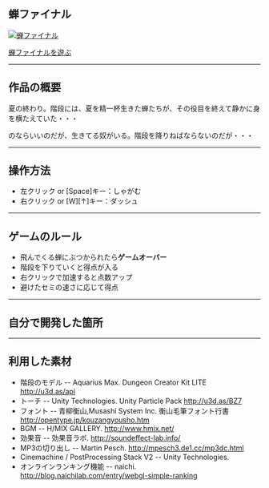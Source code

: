 ## 蝉ファイナル

[![蝉ファイナル](https://object-storage.tyo1.conoha.io/v1/nc_df3bdbc45bc04950b558834f5728517a/unityroom_production/icon/1302/oneweek4.gif)](https://unityroom.com/games/semi-final/webgl)

[蝉ファイナルを遊ぶ](https://unityroom.com/games/semi-final/webgl)

---

## 作品の概要
夏の終わり。階段には、夏を精一杯生きた蝉たちが、その役目を終えて静かに身を横たえていた・・・

のならいいのだが、生きてる奴がいる。階段を降りねばならないのだが・・・

---

## 操作方法
- 左クリック or [Space]キー：しゃがむ
- 右クリック or [W][↑]キー：ダッシュ

---

## ゲームのルール
- 飛んでくる蝉にぶつかられたら**ゲームオーバー**
- 階段を下りていくと得点が入る
- 右クリックで加速すると点数アップ
- 避けたセミの速さに応じて得点

---

## 自分で開発した箇所


---
## 利用した素材
- 階段のモデル
-- Aquarius Max. Dungeon Creator Kit LITE http://u3d.as/api
- トーチ
-- Unity Technologies. Unity Particle Pack http://u3d.as/BZ7
- フォント
-- 青柳衡山,Musashi System Inc. 衡山毛筆フォント行書 http://opentype.jp/kouzangyousho.htm
- BGM
-- H/MIX GALLERY. http://www.hmix.net/
- 効果音
-- 効果音ラボ. http://soundeffect-lab.info/
- MP3の切り出し
-- Martin Pesch. http://mpesch3.de1.cc/mp3dc.html
- Cinemachine / PostProcessing Stack V2
-- Unity Technologies.
- オンラインランキング機能
-- naichi. 
 http://blog.naichilab.com/entry/webgl-simple-ranking
